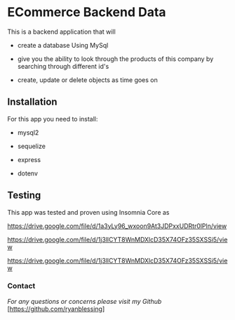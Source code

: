 # **ECommerce Backend Data**
This is a backend application that will 

- create a database Using MySql

- give you the ability to look through the products of this company by searching through different id's

- create, update or delete objects as time goes on


## Installation
For this app you need to install:

- mysql2

- sequelize

- express

- dotenv

## Testing
This app was tested and proven using Insomnia Core as

https://drive.google.com/file/d/1a3yLy96_wxoon9At3JDPxxUDRtr0lPln/view

https://drive.google.com/file/d/1j3llCYT8WnMDXlcD35X74OFz35SXSSi5/view

https://drive.google.com/file/d/1j3llCYT8WnMDXlcD35X74OFz35SXSSi5/view



### Contact
*For any questions or concerns please visit my Github*
[https://github.com/ryanblessing]
